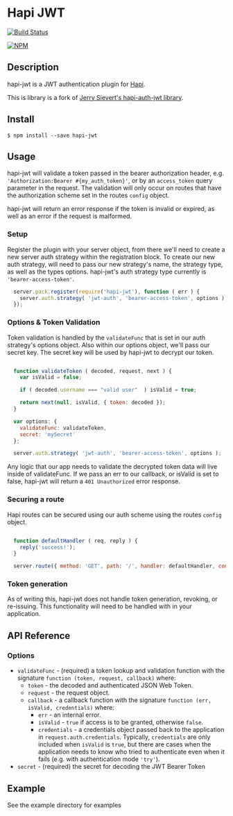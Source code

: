 # Hapi JWT

[![Build Status](https://travis-ci.org/bwalker8038/hapi-jwt.svg?branch=master)](https://travis-ci.org/bwalker8038/hapi-jwt)

[![NPM](https://nodei.co/npm/hapi-jwt.png?downloads=true&downloadRank=true&stars=true)](https://nodei.co/npm/hapi-jwt/)


## Description

hapi-jwt is a JWT authentication plugin for [Hapi](https://github.com/spumko/hapi).


This is library is a fork of [Jerry Sievert's hapi-auth-jwt library](https://github.com/JerrySievert/hapi-auth-jwt).


## Install
```
$ npm install --save hapi-jwt
```

## Usage

hapi-jwt will validate a token passed in the bearer authorization header, e.g. `'Authorization:Bearer #{my_auth_token}'`, or by an `access_token` query parameter in the request. The validation will only occur on routes that have the authorization scheme set in the routes `config` object.

hapi-jwt will return an error response if the token is invalid or expired, as well as an error if the request is malformed.

### Setup

Register the plugin with your server object, from there we'll need to create a new server auth strategy within the registration block. To create our new auth strategy, will need to pass our new strategy's name, the strategy type, as well as the types options. hapi-jwt's auth strategy type currently is `'bearer-access-token'`.

```javascript
  server.pack.register(require('hapi-jwt'), function ( err ) {
    server.auth.strategy( 'jwt-auth', 'bearer-access-token', options );
  });
```

### Options & Token Validation

Token validation is handled by the `validateFunc` that is set in our auth strategy's options object. Also within our options object, we'll pass our secret key. The secret key will be used by hapi-jwt to decrypt our token.

```javascript

  function validateToken ( decoded, request, next ) {
    var isValid = false;

    if ( decoded.username === "valid user"  ) isValid = true;

    return next(null, isValid, { token: decoded });
  }

  var options: {
    validateFunc: validateToken,
    secret: 'mySecret'
  };

  server.auth.strategy( 'jwt-auth', 'bearer-access-token', options );
```

Any logic that our app needs to validate the decrypted token data will live inside of validateFunc. If we pass an err to our callback, or isValid is set to false, hapi-jwt will return a `401 Unauthorized` error response. 


### Securing a route

Hapi routes can be secured using our auth scheme using the routes `config` object.

```javascript

  function defaultHandler ( req, reply ) {
    reply('success!');
  }

  server.route({ method: 'GET', path: '/', handler: defaultHandler, config: { auth: 'jwt-auth' } });

```

### Token generation

As of writing this, hapi-jwt does not handle token generation, revoking, or re-issuing. This functionality will need to be handled with in your application. 


## API Reference

### Options

- `validateFunc` - (required) a token lookup and validation function with the signature `function (token, request, callback)` where:
    - `token` - the decoded and authenticated JSON Web Token.
    - `request` - the request object.
    - `callback` - a callback function with the signature `function (err, isValid, credentials)` where:
        - `err` - an internal error.
        - `isValid` - `true` if access is to be granted, otherwise `false`.
        - `credentials` - a credentials object passed back to the application in `request.auth.credentials`. Typically, `credentials` are only
          included when `isValid` is `true`, but there are cases when the application needs to know who tried to authenticate even when it fails
          (e.g. with authentication mode `'try'`).
- `secret` - (required) the secret for decoding the JWT Bearer Token


## Example

See the example directory for examples
